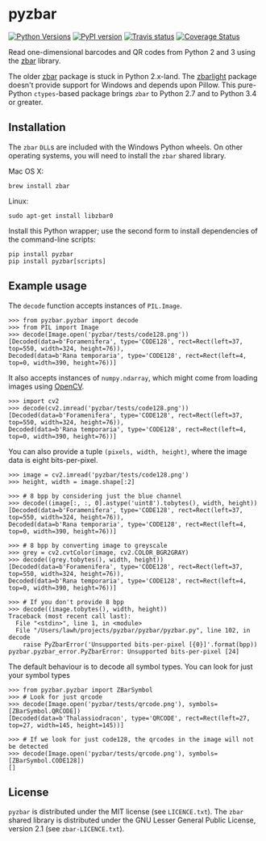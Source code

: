 # pyzbar

[![Python Versions](https://img.shields.io/badge/python-2.7%2C%203.4%2C%203.5%2C%203.6-blue.svg)](https://github.com/NaturalHistoryMuseum/pyzbar)
[![PyPI version](https://badge.fury.io/py/pyzbar.svg)](https://pypi.python.org/pypi/pyzbar/)
[![Travis status](https://travis-ci.org/NaturalHistoryMuseum/pyzbar.svg?branch=master)](https://travis-ci.org/NaturalHistoryMuseum/pyzbar)
[![Coverage Status](https://coveralls.io/repos/github/NaturalHistoryMuseum/pyzbar/badge.svg?branch=master)](https://coveralls.io/github/NaturalHistoryMuseum/pyzbar?branch=master)

Read one-dimensional barcodes and QR codes from Python 2 and 3 using the
[zbar](http://zbar.sourceforge.net/) library.

The older [zbar](https://sourceforge.net/p/zbar/code/ci/default/tree/python/)
package is stuck in Python 2.x-land.
The [zbarlight](https://github.com/Polyconseil/zbarlight/) package doesn't
provide support for Windows and depends upon Pillow.
This pure-Python `ctypes`-based package brings `zbar` to Python 2.7 and to
Python 3.4 or greater.

## Installation

The `zbar` `DLL`s are included with the Windows Python wheels.
On other operating systems, you will need to install the `zbar` shared library.

Mac OS X:

```
brew install zbar
```

Linux:

```
sudo apt-get install libzbar0
```

Install this Python wrapper; use the second form to install dependencies of
the command-line scripts:

```
pip install pyzbar
pip install pyzbar[scripts]
```

## Example usage

The `decode` function accepts instances of `PIL.Image`.

```
>>> from pyzbar.pyzbar import decode
>>> from PIL import Image
>>> decode(Image.open('pyzbar/tests/code128.png'))
[Decoded(data=b'Foramenifera', type='CODE128', rect=Rect(left=37, top=550, width=324, height=76)),
Decoded(data=b'Rana temporaria', type='CODE128', rect=Rect(left=4, top=0, width=390, height=76))]
```

It also accepts instances of `numpy.ndarray`, which might come from loading
images using [OpenCV](http://opencv.org/).

```
>>> import cv2
>>> decode(cv2.imread('pyzbar/tests/code128.png'))
[Decoded(data=b'Foramenifera', type='CODE128', rect=Rect(left=37, top=550, width=324, height=76)),
Decoded(data=b'Rana temporaria', type='CODE128', rect=Rect(left=4, top=0, width=390, height=76))]
```

You can also provide a tuple `(pixels, width, height)`, where the image data
is eight bits-per-pixel.

```
>>> image = cv2.imread('pyzbar/tests/code128.png')
>>> height, width = image.shape[:2]

>>> # 8 bpp by considering just the blue channel
>>> decode((image[:, :, 0].astype('uint8').tobytes(), width, height))
[Decoded(data=b'Foramenifera', type='CODE128', rect=Rect(left=37, top=550, width=324, height=76)),
Decoded(data=b'Rana temporaria', type='CODE128', rect=Rect(left=4, top=0, width=390, height=76))]

>>> # 8 bpp by converting image to greyscale
>>> grey = cv2.cvtColor(image, cv2.COLOR_BGR2GRAY)
>>> decode((grey.tobytes(), width, height))
[Decoded(data=b'Foramenifera', type='CODE128', rect=Rect(left=37, top=550, width=324, height=76)),
Decoded(data=b'Rana temporaria', type='CODE128', rect=Rect(left=4, top=0, width=390, height=76))]

>>> # If you don't provide 8 bpp
>>> decode((image.tobytes(), width, height))
Traceback (most recent call last):
  File "<stdin>", line 1, in <module>
  File "/Users/lawh/projects/pyzbar/pyzbar/pyzbar.py", line 102, in decode
    raise PyZbarError('Unsupported bits-per-pixel [{0}]'.format(bpp))
pyzbar.pyzbar_error.PyZbarError: Unsupported bits-per-pixel [24]
```

The default behaviour is to decode all symbol types. You can look for just your
symbol types

```
>>> from pyzbar.pyzbar import ZBarSymbol
>>> # Look for just qrcode
>>> decode(Image.open('pyzbar/tests/qrcode.png'), symbols=[ZBarSymbol.QRCODE])
[Decoded(data=b'Thalassiodracon', type='QRCODE', rect=Rect(left=27, top=27, width=145, height=145))]

>>> # If we look for just code128, the qrcodes in the image will not be detected
>>> decode(Image.open('pyzbar/tests/qrcode.png'), symbols=[ZBarSymbol.CODE128])
[]
```

## License

`pyzbar` is distributed under the MIT license (see `LICENCE.txt`).
The `zbar` shared library is distributed under the GNU Lesser General Public
License, version 2.1 (see `zbar-LICENCE.txt`).

